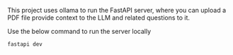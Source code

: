 This project uses ollama to run the FastAPI server, 
where you can upload a PDF file provide context to the LLM and related questions to it.

Use the below command to run the server locally
```shell
fastapi dev
```